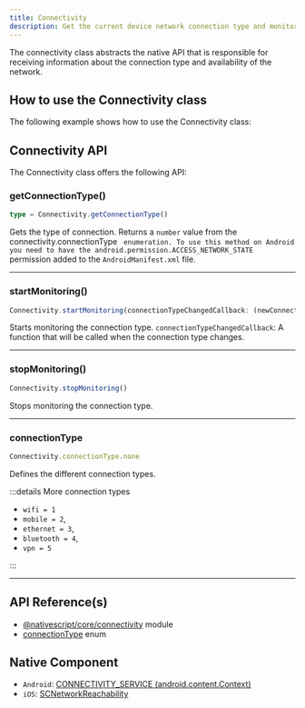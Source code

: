 ```yaml
---
title: Connectivity
description: Get the current device network connection type and monitor changes in the connection type.
---
```


The connectivity class abstracts the native API that is responsible for receiving information about the connection type and availability of the network.

## How to use the Connectivity class

The following example shows how to use the Connectivity class:

<!--Preview: https://stackblitz.com/edit/nativescript-stackblitz-templates-1xb9ys?file=app/main-view-model.ts -->


## Connectivity API
The Connectivity class offers the following API:

### getConnectionType()

```ts
type = Connectivity.getConnectionType()
```

Gets the type of connection.
Returns a `number` value from the connectivity.connectionType ` enumeration. To use this method on Android you need to have the android.permission.ACCESS_NETWORK_STATE` permission added to the `AndroidManifest.xml` file.

---
### startMonitoring()

```ts
Connectivity.startMonitoring(connectionTypeChangedCallback: (newConnectionType: number) => void): void
```

Starts monitoring the connection type.
`connectionTypeChangedCallback`:  A function that will be called when the connection type changes.

---
### stopMonitoring()

```ts
Connectivity.stopMonitoring()
```

Stops monitoring the connection type.

---

### connectionType

```ts
Connectivity.connectionType.none
```

Defines the different connection types.

:::details More connection types

- `wifi = 1`
- `mobile = 2`,
- `ethernet = 3`,
- `bluetooth = 4`,
- `vpn = 5`

:::

---

## API Reference(s)
- [@nativescript/core/connectivity](https://docs.nativescript.org/api-reference/modules.html#connectivity) module
- [connectionType](https://docs.nativescript.org/api-reference/modules.html#connectivity) enum  

## Native Component
- `Android`: [CONNECTIVITY_SERVICE (android.content.Context)](https://developer.android.com/reference/android/content/Context)
- `iOS`: [SCNetworkReachability](https://developer.apple.com/documentation/systemconfiguration/scnetworkreachability-g7d)
